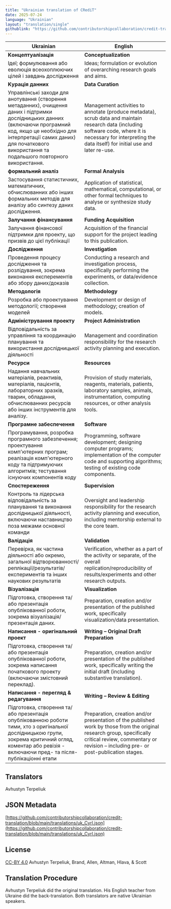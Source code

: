 ```yaml
---
title: "Ukrainian translation of CRediT"
date: 2025-07-24
language: "Ukrainian"
layout: "translation/single"
githublink: "https://github.com/contributorshipcollaboration/credit-translation/blob/main/translations/uk_Cyrl.json"
---
```


| Ukrainian | English |
| --- | --- |
| **Kонцептуалізація** | **Conceptualization** |
| Iдеї; формулювання або еволюція всеохоплюючих цілей і завдань дослідження | Ideas; formulation or evolution of overarching research goals and aims. |
| **Kурація данних** | **Data Curation** |
| Управлінські заходи для анотування (створення метаданних), очищення даних і підтримки дослідницьких данних (включаючи програмний код, якщо це необхідно для інтерпретації самих даних) для початкового використання та подальшого повторного використання.  | Management activities to annotate (produce metadata), scrub data and maintain research data (including software code, where it is necessary for interpreting the data itself) for initial use and later re-use. |
| **формальний аналіз** | **Formal Analysis** |
| Застосування статистичних, математичних, обчислюванних або інших формальних методів для аналізу або синтезу даних дослідження. | Application of statistical, mathematical, computational, or other formal techniques to analyse or synthesize study data. |
| **Залучання фінансування** | **Funding Acquisition** |
| Залучання фінансової підтримки для проекту, що призвів до цієї публікації | Acquisition of the financial support for the project leading to this publication. |
| **Дослідження** | **Investigation** |
| Проведення процесу дослідження та розлідування, зокрема виконання експерементів або збору даних/доказів  | Conducting a research and investigation process, specifically performing the experiments, or data/evidence collection. |
| **Методологія** | **Methodology** |
| Розробка або проектування методології; створення моделей | Development or design of methodology; creation of models. |
| **Адміністрування проекту** | **Project Administration** |
| Відповідальність за управління та координацію планування та використання дослідницької діяльності | Management and coordination responsibility for the research activity planning and execution. |
| **Ресурси** | **Resources** |
| Надання навчальних матеріалів, реактивів, матеріалів, пацієнтів, лабораторних зразків, тварин, обладання, обчислюванних ресурсів або інших інструментів для аналізу. | Provision of study materials, reagents, materials, patients, laboratory samples, animals, instrumentation, computing resources, or other analysis tools. |
| **Програмне забеспечення** | **Software** |
| Програмування, розробка програмного забезпечення; проектування комп'ютерних програм; реалізація комп'ютерного коду та підтримуючих алгоритмів; тестування існуючих компонентів коду | Programming, software development; designing computer programs; implementation of the computer code and supporting algorithms; testing of existing code components. |
| **Спостереження** | **Supervision** |
| Контроль та лідерська відповідальність за планування та виконання дослідницької діяльності, включаючи наставництво поза межами основної команди | Oversight and leadership responsibility for the research activity planning and execution, including mentorship external to the core team. |
| **Валідація** | **Validation** |
| Перевірка, як частина діяльності або окремо, загальної відтворюванності/реплікації/результатів/експериментів та інших наукових результатів | Verification, whether as a part of the activity or separate, of the overall replication/reproducibility of results/experiments and other research outputs. |
| **Візуалізація** | **Visualization** |
| Підготовка, створення та/або презентація опублікованної роботи, зокрема візуалізація/презентація даних. | Preparation, creation and/or presentation of the published work, specifically visualization/data presentation. |
| **Написання - оригінальний проект** | **Writing – Original Draft Preparation** |
| Підготовка, створення та/або презентація опублікованної роботи, зокрема написання початкового проекту (включаючи змістовний переклад). | Preparation, creation and/or presentation of the published work, specifically writing the initial draft (including substantive translation). |
| **Написання - перегляд & редагування** | **Writing – Review & Editing** |
| Підготовка, створення та/або презентація опублікованною роботи тими, хто з оригінальної дослідницькою групи, зокрема критичний огляд, коментар або ревізія - включаючи пред- та після-публікаціонні етапи | Preparation, creation and/or presentation of the published work by those from the original research group, specifically critical review, commentary or revision – including pre- or post-publication stages. |

## Translators

Avhustyn  Terpeliuk

## JSON Metadata

[https://github.com/contributorshipcollaboration/credit-translation/blob/main/translations/uk_Cyrl.json](https://github.com/contributorshipcollaboration/credit-translation/blob/main/translations/uk_Cyrl.json)

## License

[CC-BY 4.0](https://creativecommons.org/licenses/by/4.0/) Avhustyn  Terpeliuk, Brand, Allen, Altman, Hlava, & Scott

## Translation Procedure

Avhustyn Terpeliuk did the original translation. His English teacher from Ukraine did the back-translation. Both translators are native Ukrainian speakers.